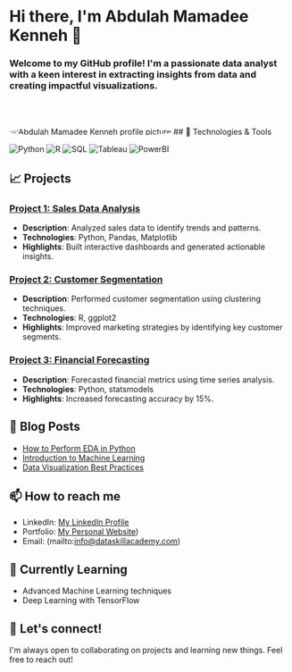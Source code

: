 # Hi there, I'm Abdulah Mamadee Kenneh 👋

### Welcome to my GitHub profile! I'm a passionate data analyst with a keen interest in extracting insights from data and creating impactful visualizations.


<img src='https://avatars.githubusercontent.com/u/77249808?v=4' alt='Abdulah Mamadee Kenneh profile picture' style='margin-top:3rem;border-radius:50%'>
## 🔧 Technologies & Tools

![Python](https://img.shields.io/badge/Python-3670A0?style=for-the-badge&logo=python&logoColor=ffdd54)
![R](https://img.shields.io/badge/R-276DC3?style=for-the-badge&logo=r&logoColor=white)
![SQL](https://img.shields.io/badge/SQL-336791?style=for-the-badge&logo=postgresql&logoColor=white)
![Tableau](https://img.shields.io/badge/Tableau-E97627?style=for-the-badge&logo=Tableau&logoColor=white)
![PowerBI](https://img.shields.io/badge/PowerBI-F2C811?style=for-the-badge&logo=Power%20BI&logoColor=white)

## 📈 Projects


### [Project 1: Sales Data Analysis](https://github.com/Abdulahkenneh/project1)
- **Description**: Analyzed sales data to identify trends and patterns.
- **Technologies**: Python, Pandas, Matplotlib
- **Highlights**: Built interactive dashboards and generated actionable insights.

### [Project 2: Customer Segmentation](https://github.com/Abdulahkenneh/project2)
- **Description**: Performed customer segmentation using clustering techniques.
- **Technologies**: R, ggplot2
- **Highlights**: Improved marketing strategies by identifying key customer segments.

### [Project 3: Financial Forecasting](https://github.com/Abdulahkenneh/project3)
- **Description**: Forecasted financial metrics using time series analysis.
- **Technologies**: Python, statsmodels
- **Highlights**: Increased forecasting accuracy by 15%.

## 📝 Blog Posts
- [How to Perform EDA in Python](https://yourblog.com/eda-python)
- [Introduction to Machine Learning](https://yourblog.com/ml-intro)
- [Data Visualization Best Practices](https://yourblog.com/data-viz-best-practices)

## 📫 How to reach me
- LinkedIn: [My LinkedIn Profile](https://inkedin.com/in/abdulah-mamadee-kenneh-399023175/)
- Portfolio: [My Personal Website](https://www.dataskillacademy.com/user-pofolio/1/))
- Email: (mailto:info@dataskillacademy.com)

## 🌱 Currently Learning
- Advanced Machine Learning techniques
- Deep Learning with TensorFlow

## 🤝 Let's connect!
I'm always open to collaborating on projects and learning new things. Feel free to reach out!
